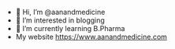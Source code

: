 - 👋 Hi, I’m @aanandmedicine
- 👀 I’m interested in blogging 
- 🌱 I’m currently learning B.Pharma
-    My website https://www.aanandmedicine.com

<!---
aanandmedicine/aanandmedicine is a ✨ special ✨ repository because its `README.md` (this file) appears on your GitHub profile.
You can click the Preview link to take a look at your changes.
--->
